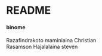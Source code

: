 # README 

#### binome
Razafindrakoto maminiaina Christian   
Rasamson Hajalalaina steven   

#### 


 
